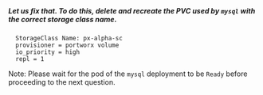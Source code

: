 </br>

##### Let us fix that. To do this, delete and recreate the PVC used by `mysql` with the correct storage class name. 


      StorageClass Name: px-alpha-sc
      provisioner = portworx volume
      io_priority = high
      repl = 1

Note: Please wait for the pod of the `mysql` deployment to be `Ready` before proceeding to the next question. 
